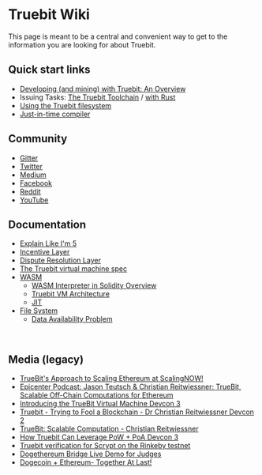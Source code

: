 # Truebit Wiki

This page is meant to be a central and convenient way to get to the information you are looking for about Truebit.

## Quick start links
* [Developing (and mining) with Truebit: An Overview](https://medium.com/truebit/developing-with-truebit-an-overview-86a2e3565e22)
* Issuing Tasks: [The Truebit Toolchain](https://medium.com/truebit/truebit-toolchain-transmute-4984928364a7) / [with Rust](https://medium.com/truebit/writing-a-truebit-task-in-rust-6d96f2ee0a4b)
* [Using the Truebit filesystem](https://medium.com/truebit/using-the-truebit-filesystem-f6a5d4ac9604)
* [Just-in-time compiler](https://medium.com/truebit/jit-for-truebit-e5299afc72d8)

## Community 
* [Gitter](https://gitter.im/TrueBitFoundation/Lobby)
* [Twitter](https://twitter.com/truebitprotocol)
* [Medium](https://medium.com/truebit)
* [Facebook](https://www.facebook.com/TruebitProtocol/)
* [Reddit](https://www.reddit.com/r/truebit)
* [YouTube](https://www.youtube.com/channel/UCh3pMQyuXxb2w8zcdxKI-Bg)

## Documentation
- [Explain Like I'm 5](https://github.com/TrueBitFoundation/wiki/blob/master/docs/ELI5.md)
- [Incentive Layer](https://github.com/TrueBitFoundation/wiki/blob/master/docs/IncentiveLayer.md)
- [Dispute Resolution Layer](https://github.com/TrueBitFoundation/wiki/blob/master/docs/DisputeResolutionLayer.md)
- [The Truebit virtual machine spec](https://github.com/TrueBitFoundation/wiki/blob/master/docs/vm_spec.md)
- [WASM](https://github.com/TrueBitFoundation/wiki/blob/master/docs/WASM/README.md)
  - [WASM Interpreter in Solidity Overview](https://github.com/TrueBitFoundation/wiki/blob/master/docs/WASM/WASMSolidityOverview.md)
  - [Truebit VM Architecture](https://github.com/TrueBitFoundation/wiki/blob/master/docs/WASM/TruebitVMArchitecture.md)
  - [JIT](https://github.com/TrueBitFoundation/wiki/blob/master/docs/WASM/JIT.md)
- [File System](https://github.com/TrueBitFoundation/wiki/blob/master/docs/FileSystem/README.md)
  - [Data Availability Problem](https://github.com/TrueBitFoundation/wiki/blob/master/docs/FileSystem/DataAvailabilityProblem.md)

<br/>

## Media (legacy)
* [TrueBit's Approach to Scaling Ethereum at ScalingNOW!](https://www.youtube.com/watch?v=D592MR_1FyU)
* [Epicenter Podcast: Jason Teutsch & Christian Reitwiessner: TrueBit, Scalable Off-Chain Computations for Ethereum](https://www.youtube.com/watch?v=QY0OUTaIWIc&t=977s)
* [Introducing the TrueBit Virtual Machine Devcon 3](https://www.youtube.com/watch?v=kwe_C_ei0hQ)
* [Truebit - Trying to Fool a Blockchain - Dr Christian Reitwiessner Devcon 2](https://www.youtube.com/watch?v=5yiotumm99Q)
* [TrueBit: Scalable Computation - Christian Reitwiessner](https://www.youtube.com/watch?v=sO2tEOBBFOE)
* [How Truebit Can Leverage PoW + PoA Devcon 3](https://www.youtube.com/watch?v=QSpaN0i8lQ4)
* [Truebit verification for Scrypt on the Rinkeby testnet](https://www.youtube.com/watch?v=8VLg3RuvYNI)
* [Dogethereum Bridge Live Demo for Judges](https://www.youtube.com/watch?v=gdTd9Djt9gA&feature=youtu.be)
* [Dogecoin + Ethereum- Together At Last!](https://www.youtube.com/watch?v=JgZkqcGb2zA)



